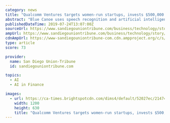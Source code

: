 ```yaml
---
category: news
title: "Qualcomm Ventures targets women-run startups, invests $500,000 in artificial intelligence firm Blue Canoe"
abstract: "Blue Canoe uses speech recognition and artificial intelligence technology in a mobile app that helps ... Executives from Nasdaq, Silicon Valley Bank, DLA Piper, Amazon, consulting firm McKinsey, First Round Capital, Venture Partners and Microsoft’s ..."
publishedDateTime: 2019-07-24T13:07:00Z
sourceUrl: https://www.sandiegouniontribune.com/business/technology/story/2019-07-23/qualcomm-ventures-targets-women-run-startups-invests-500-000-in-artificial-intelligence-firm-blue-canoe
ampUrl: https://www.sandiegouniontribune.com/business/technology/story/2019-07-23/qualcomm-ventures-targets-women-run-startups-invests-500-000-in-artificial-intelligence-firm-blue-canoe?_amp=true
cdnAmpUrl: https://www-sandiegouniontribune-com.cdn.ampproject.org/c/s/www.sandiegouniontribune.com/business/technology/story/2019-07-23/qualcomm-ventures-targets-women-run-startups-invests-500-000-in-artificial-intelligence-firm-blue-canoe?_amp=true
type: article
score: 73

provider:
  name: San Diego Union-Tribune
  id: sandiegouniontribune.com

topics:
  - AI
  - AI in Finance

images:
  - url: https://ca-times.brightspotcdn.com/dims4/default/52027ec/2147483647/strip/true/crop/6720x3528+0+476/resize/1200x630!/quality/90/?url=https%3A%2F%2Fca-times.brightspotcdn.com%2Fa7%2Fdc%2Fac2eba1447579a27e8fdf30a8baf%2Ffemale-summit.JPG
    width: 1200
    height: 630
    title: "Qualcomm Ventures targets women-run startups, invests $500,000 in artificial intelligence firm Blue Canoe"
---
```

